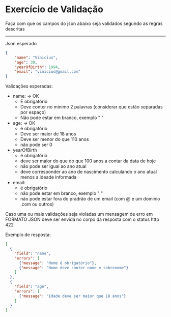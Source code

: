 # Exercício de Validação

Faça com que os campos do json abaixo seja validados segundo as regras descritas

-----

Json esperado
````json
{
    "name": "Vinicius",
    "age": 30,
    "yearOfBirth": 1994,
    "email": "vinicius@gmail.com"
}
````

Validações esperadas: 
- name: -> OK
  - É obrigatório
  - Deve conter no minimo 2 palavras (considerar que estão separadas por espaço)
  - Não pode estar em branco, exemplo " "
- age: -> OK
  - é obrigatório
  - Deve ser maior de 18 anos
  - Deve ser menor do que 110 anos
  - não pode ser 0
- yearOfBirth
  - é obrigatório 
  - deve ser maior do que do que 100 anos a contar da data de hoje
  - não pode ser igual ao ano atual
  - deve corresponder ao ano de nascimento calculando o ano atual menos a ideade informada
- email:
  - é obrigatório
  - não pode estar em branco, exemplo " "
  - não pode estar fora do pradrão de um email (com @ e um dominio .com ou outros)


Caso uma ou mais validações seja violadas um mensagem de erro em FORMATO JSON deve ser envida no corpo da resposta com o status http 422

Exemplo de resposta: 
````json
[
  {
    "field": "name",
    "errors": [
      {"message": "Nome é obrigatório"},
      {"message": "Nome deve conter nome e sobrenome"}
    ]
  },
  {
    "field": "age",
    "errors": [
      {"message": "Idade deve ser maior que 18 anos"}
    ]
  }
]
````